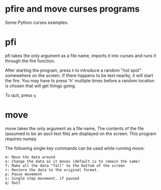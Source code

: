 # pfire and move curses programs
Some Python curses examples.

# pfi
pfi takes the only argument as a file name, imports it into curses
and runs it through the fire function.

After starting the program, press `h` to introduce a random "hot spot"
somewehere on the screen.  If there happens to be text nearby, it will
start the fire.  You may have to press 'h' multiple times before a random
location is chosen that will get things going.

To quit, press `q`

# move
move takes the only argument as a file name, The contents of
the file (assumed to be an ascii text file) are displayed on the
screen.  This program requires numpy

The following single key commands can be used while running move:
```
m: Move the data around
e: Change the data as it moves (default is to remain the same)
f: Make all the data "fall" to the bottom of the screen
r: Restore the data to the original format.
p: Pause movement
s: Single step movement, if paused
q: Quit
```
